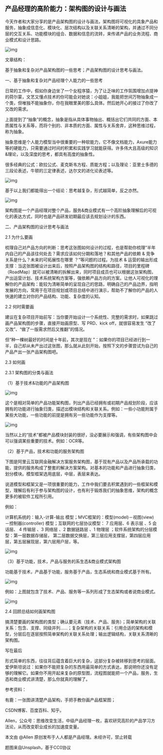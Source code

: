 ## 产品经理的高阶能力：架构图的设计与画法



今天作者和大家分享的是产品架构图的设计与画法，架构图将可视化的具象产品和服务，抽象成信息化、模块化、层次结构以及关联关系清晰的架构，并通过不同分层的交互关系、功能模块的组合、数据和信息的流转，来传递产品的业务流程、商业模式和设计思路。

![img](http://t10.baidu.com/it/u=3407626896,1765056650&fm=173&app=25&f=JPEG?w=640&h=360&s=72B518C44030178C26030592030010BA)

文章结构：

基于抽象和复杂对产品架构图的一些思考；产品架构图的设计思考与画法。

一、基于抽象和复杂对产品经理个人能力的一些思考

日常的工作中，假如你身边坐了一个女程序猿，为了让乏味的工作氛围增加点提神的荷尔蒙，文艺又懂点技术的你可能会对她说：小姐姐，我能把世间万物抽象成一个类，但唯独不能抽象你，你在我眼里美的那么具体。然后她开心的接过了你改了又改的需求。

上面提到了“抽象”的概念，抽象是指从具体事物抽出、概括出它们共同的方面、本质属性与关系等，而将个别的、非本质的方面、属性与关系舍弃，这种思维过程，称为抽象。

抽象思维是个人能力模型当中很重要的一种软能力，它不像文档能力，Axure能力等的硬能力，只需要通过时间的积累和实践学习就能获得。许多伟大且高级的知识&理论，以及深度的思考，都具有高度的抽象性。

很多经典的公式：欧拉公式、麦克斯韦方程、质能方程；以及理论：亚里士多德的三段论表述，牛顿的三定律表述，达尔文的进化论表述等。

![img](http://t11.baidu.com/it/u=1396031455,421377686&fm=173&app=25&f=JPEG?w=480&h=182&s=1D98AF5FC5304A32584740F40300E03A)

基于以上我们都能得出一个结论：思考越复杂，形式越简单，反之亦然。

![img](http://t10.baidu.com/it/u=2694916755,781983060&fm=173&app=25&f=JPEG?w=640&h=561&s=51B41AD46C66050B019D6CC80300F0B7)

架构图是一个产品经理对整个产品，服务&商业模式有一个高阶抽象理解后的可视化的表达方式，同时也是产品研发初期最应该去规划设计的东西。

二、产品架构图的设计思考与画法

2.1 为什么要画

梳理自己对产品方向的判断：思考这张图如何设计的过程，也是帮助你梳理“半年内自己的产品该往何处去？需求应该如何分期和落地？和其他产品的依赖 & 竞争关系是什么？未来的可拓展性在哪里 ？”等问题的过程。为技术 & 运营的输出形成支撑：当这张图被设计出来后，按照产品架构图的结构和路径，项目的里程碑（RoadMap）就可以被清晰的拆解出来，同时项目成员也可以根据这张架构图，产出运营计划、技术系统架构方案等，强依赖产品方向的方案。让他人可视化的理解你的产品架构：能较为清晰简单的呈现自己的思路，明确自己的产品边界，指明发展的方向，常用于在项目规划或项目总结中进行演示，帮助不了解你的产品的人快速的建立对你的产品结构、功能、复杂度的认知。

2.2 何时需要画

建议在复杂项目开始前写：当你要开始设计一个系统性、完整的需求时，如果跳过画产品架构图的步骤，直接开始画原型、写 PRD、kick off，就很容易发生 “改了又改”、“做了一版需求然后又推翻”的情况。

但“种一棵树最好的时间是十年前，其次是现在 ”：如果你的项目已经进行到一半，自己却从未产出过这张图，那么就从此刻开始，按照下文的步骤尝试为自己的产品产出一张产品架构图吧。

2.3 如何画

2.3.1 架构图的分类与画法

（1）基于技术&功能的产品架构图

![img](http://t11.baidu.com/it/u=1324738312,967757065&fm=173&app=25&f=JPEG?w=619&h=357&s=BF8A5A23BF5558CA04FDD5DA000010B3)

这个是相对简单的产品功能架构图，列出产品已经拥有或初期产品规划阶段，应该拥有的功能进行抽象归类，描述出模块结构和关联关系。例如：一些小功能附属于某些大功能，一些功能的前提是拥有另一些功能作为支撑等。

![img](http://t12.baidu.com/it/u=4072722989,389593930&fm=173&app=25&f=JPEG?w=640&h=435&s=91F5CF3458AA450B525B5CC90300E0B4)

当然以上的“技术”都被产品模块封装的很好，没必要展示和强调，有些架构图中会可以强调某些重要的技术。例如：OCR等。

（2）基于产品，技术和功能的服务架构图

下图是阿里云互联网金融解决方案服务架构图，基于现有产品以及产品所承载的功能，提供的服务构成了整套的解决方案架构。对基本的功能和产品进行抽象归类，划分模块。模型框架选用底层，中层，表层来表达。

说道模型和框架又是一项很重要的能力，工作中我们要去积累遇到的一些框架和模型，理解后有利于参与架构图的设计，也有利于锻炼我们的抽象思维，架构的概念更多的被软件工程所引用。

例如：

计算机系统的：输入-计算-输出 模型；MVC框架的：模型(model)－视图(view)－控制器(controller) 模型；互联网的七层协议模型： 7 应用层、6 表示层 、5 会话层、 4 传输层 、3 网络层 、2 数据链路层 、1 物理层 ；软件系统架构的分层模型：第一层数据存储层， 第二层数据交换层，第三层应用支撑层，第四层应用层，第五层展现层，第六层用户层，等。

![img](http://t12.baidu.com/it/u=2564280260,3013297139&fm=173&app=25&f=JPEG?w=640&h=618&s=6BAC3262C7DF9BAB00F9F1C30000C0B1)

（3）基于功能，技术，产品与服务的系生态&商业模式架构图

功能基于技术，产品基于功能，服务基于产品，生态系统和商业模式基于所有。

![img](http://t11.baidu.com/it/u=647995432,615738995&fm=173&app=25&f=JPEG?w=640&h=355&s=61708B624BA8804F02FD950B0100E0C3)

例如：上图就包含了技术、产品、服务等一系列形成了生态架构或者说商业模式。

![img](http://t12.baidu.com/it/u=2680823672,2712235735&fm=173&app=25&f=JPEG?w=640&h=533&s=8984CF14AEDE65CA4CF4E1D8030070B6)

2.4 回顾总结如何画架构图

搞清楚要画的架构图的类型；确认要元素（技术、产品、服务）；简单架构的关联关系：包含、支撑、同级并列……；复杂架构的关联关系：引用合适的架构和模型，分层后在逐层按照简单架构的关联关系处理；输出逻辑结构，关联关系清晰的架构图。

写在最后

形式简单的东西，往往背后蕴含着巨大的复杂，这部分复杂被转移到思考的层面。爱伊斯坦说过：如果你不能把复杂的东西用最简单的方式表达，那说明你还没有足够的理解它。如果你不用开起来复杂的原型图，流程图就能把一个产品，服务，生态和商业模式讲清楚，那么你就真的理解了。

参考资料：

有鹿：一张图讲清楚产品架构，手把手教你画产品框架图；

CSDN博客、百度百科、知乎。

Allen，公众号：思维改变生活，中级产品经理一枚，喜欢研究高阶的产品学习方法论，从而改变职业成长的加速度变量。

本文由 @Allen 原创发布于人人都是产品经理。未经许可，禁止转载

题图来自Unsplash，基于CC0协议